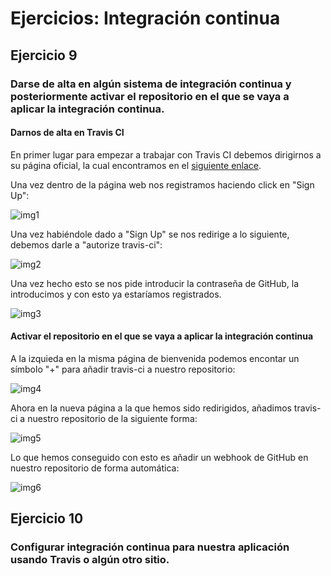# Ejercicios: Integración continua
## Ejercicio 9
### Darse de alta en algún sistema de integración continua y posteriormente activar el repositorio en el que se vaya a aplicar la integración continua.
#### Darnos de alta en Travis CI 
En primer lugar para empezar a trabajar con Travis CI debemos dirigirnos a su página oficial, la cual encontramos en el [siguiente enlace](https://travis-ci.org/).

Una vez dentro de la página web nos registramos haciendo click en "Sign Up": 

![img1](https://github.com/antoniocuadros/ejercicios-apuntes-IV/blob/master/Ejercicios/Tema_Integracion_Continua/images/9.1.png)

Una vez habiéndole dado a "Sign Up" se nos redirige a lo siguiente, debemos darle a "autorize travis-ci":

![img2](https://github.com/antoniocuadros/ejercicios-apuntes-IV/blob/master/Ejercicios/Tema_Integracion_Continua/images/9.2.png)

Una vez hecho esto se nos pide introducir la contraseña de GitHub, la introducimos y con esto ya estaríamos registrados.

![img3](https://github.com/antoniocuadros/ejercicios-apuntes-IV/blob/master/Ejercicios/Tema_Integracion_Continua/images/9.3.png)

#### Activar el repositorio en el que se vaya a aplicar la integración continua

A la izquieda en la misma página de bienvenida podemos encontar un símbolo "+" para añadir travis-ci a nuestro repositorio:

![img4](https://github.com/antoniocuadros/ejercicios-apuntes-IV/blob/master/Ejercicios/Tema_Integracion_Continua/images/9.4.png)

Ahora en la nueva página a la que hemos sido redirigidos, añadimos travis-ci a nuestro repositorio de la siguiente forma:

![img5](https://github.com/antoniocuadros/ejercicios-apuntes-IV/blob/master/Ejercicios/Tema_Integracion_Continua/images/9.5.png)

Lo que hemos conseguido con esto es añadir un webhook de GitHub en nuestro repositorio de forma automática:

![img6](https://github.com/antoniocuadros/ejercicios-apuntes-IV/blob/master/Ejercicios/Tema_Integracion_Continua/images/9.6.png)

## Ejercicio 10
### Configurar integración continua para nuestra aplicación usando Travis o algún otro sitio.